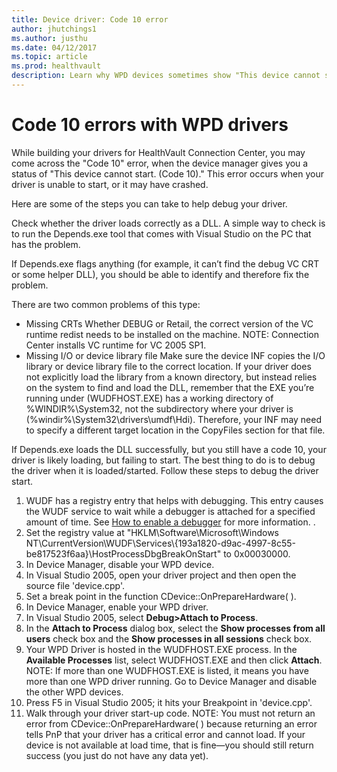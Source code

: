 ```yaml
---
title: Device driver: Code 10 error
author: jhutchings1
ms.author: justhu
ms.date: 04/12/2017
ms.topic: article
ms.prod: healthvault
description: Learn why WPD devices sometimes show "This device cannot start (code 10)". 
---
```


Code 10 errors with WPD drivers
===============================

While building your drivers for HealthVault Connection Center, you may come across the "Code 10" error, when the device manager gives you a status of "This device cannot start. (Code 10)." This error occurs when your driver is unable to start, or it may have crashed.

Here are some of the steps you can take to help debug your driver.

Check whether the driver loads correctly as a DLL. A simple way to check is to run the Depends.exe tool that comes with Visual Studio on the PC that has the problem.

If Depends.exe flags anything (for example, it can’t find the debug VC CRT or some helper DLL), you should be able to identify and therefore fix the problem.

There are two common problems of this type:

-   Missing CRTs
    Whether DEBUG or Retail, the correct version of the VC runtime redist needs to be installed on the machine.
    NOTE: Connection Center installs VC runtime for VC 2005 SP1.
-   Missing I/O or device library file
    Make sure the device INF copies the I/O library or device library file to the correct location. If your driver does not explicitly load the library from a known directory, but instead relies on the system to find and load the DLL, remember that the EXE you’re running under (WUDFHOST.EXE) has a working directory of %WINDIR%\\System32, not the subdirectory where your driver is (%windir%\\System32\\drivers\\umdf\\Hdi). Therefore, your INF may need to specify a different target location in the CopyFiles section for that file.

If Depends.exe loads the DLL successfully, but you still have a code 10, your driver is likely loading, but failing to start. The best thing to do is to debug the driver when it is loaded/started. Follow these steps to debug the driver start.

1.  WUDF has a registry entry that helps with debugging. This entry causes the WUDF service to wait while a debugger is attached for a specified amount of time. See [How to enable a debugger](https://msdn.microsoft.com/en-us/library/ff554716.aspx) for more information. .
2.  Set the registry value at "HKLM\\Software\\Microsoft\\Windows NT\\CurrentVersion\\WUDF\\Services\\{193a1820-d9ac-4997-8c55-be817523f6aa}\\HostProcessDbgBreakOnStart" to 0x00030000.
3.  In Device Manager, disable your WPD device.
4.  In Visual Studio 2005, open your driver project and then open the source file 'device.cpp'.
5.  Set a break point in the function CDevice::OnPrepareHardware( ).
6.  In Device Manager, enable your WPD driver.
7.  In Visual Studio 2005, select **Debug&gt;Attach to Process**.
8.  In the **Attach to Process** dialog box, select the **Show processes from all users** check box and the **Show processes in all sessions** check box.
9.  Your WPD Driver is hosted in the WUDFHOST.EXE process. In the **Available Processes** list, select WUDFHOST.EXE and then click **Attach**.
    NOTE: If more than one WUDFHOST.EXE is listed, it means you have more than one WPD driver running. Go to Device Manager and disable the other WPD devices.
10. Press F5 in Visual Studio 2005; it hits your Breakpoint in 'device.cpp'.
11. Walk through your driver start-up code.
    NOTE: You must not return an error from CDevice::OnPrepareHardware( ) because returning an error tells PnP that your driver has a critical error and cannot load. If your device is not available at load time, that is fine—you should still return success (you just do not have any data yet).
